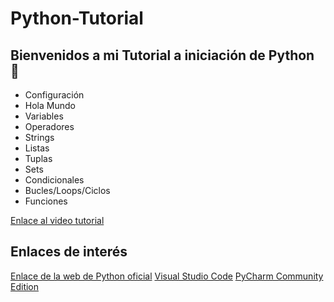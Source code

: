 # Python-Tutorial
Bienvenidos a mi Tutorial a iniciación de Python 🐍
---
- Configuración
- Hola Mundo
- Variables
- Operadores
- Strings
- Listas
- Tuplas
- Sets
- Condicionales
- Bucles/Loops/Ciclos
- Funciones

 [Enlace al video tutorial](https://www.youtube.com)

Enlaces de interés
---

[Enlace de la web de Python oficial](https://www.python.org)
[Visual Studio Code](https://code.visualstudio.com)
[PyCharm Community Edition](https://www.jetbrains.com/pycharm/download/#section=windows)

